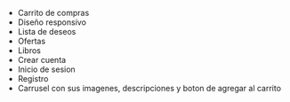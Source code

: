 - Carrito de compras
- Diseño responsivo 
- Lista de deseos 
- Ofertas
- Libros 
- Crear cuenta 
- Inicio de sesion 
- Registro
- Carrusel con sus imagenes, descripciones y boton de agregar al carrito